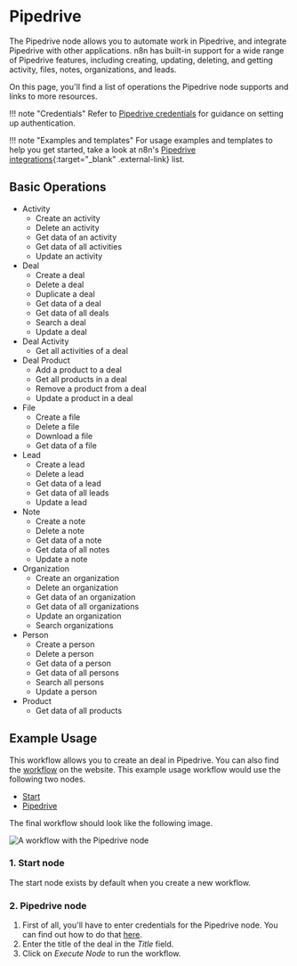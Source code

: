 # Pipedrive

The Pipedrive node allows you to automate work in Pipedrive, and integrate Pipedrive with other applications. n8n has built-in support for a wide range of Pipedrive features, including creating, updating, deleting, and getting activity, files, notes, organizations, and leads. 

On this page, you'll find a list of operations the Pipedrive node supports and links to more resources.

!!! note "Credentials"
    Refer to [Pipedrive credentials](https://docs.n8n.io/integrations/builtin/credentials/pipedrive/) for guidance on setting up authentication. 

!!! note "Examples and templates"
    For usage examples and templates to help you get started, take a look at n8n's [Pipedrive integrations](https://n8n.io/integrations/pipedrive/){:target="_blank" .external-link} list.


## Basic Operations

* Activity
    * Create an activity
    * Delete an activity
    * Get data of an activity
    * Get data of all activities
    * Update an activity
* Deal
    * Create a deal
    * Delete a deal
    * Duplicate a deal
    * Get data of a deal
    * Get data of all deals
    * Search a deal
    * Update a deal
* Deal Activity
    * Get all activities of a deal
* Deal Product
    * Add a product to a deal
    * Get all products in a deal
    * Remove a product from a deal
    * Update a product in a deal
* File
    * Create a file
    * Delete a file
    * Download a file
    * Get data of a file
* Lead
    * Create a lead
    * Delete a lead
    * Get data of a lead
    * Get data of all leads
    * Update a lead
* Note
    * Create a note
    * Delete a note
    * Get data of a note
    * Get data of all notes
    * Update a note
* Organization
    * Create an organization
    * Delete an organization
    * Get data of an organization
    * Get data of all organizations
    * Update an organization
    * Search organizations
* Person
    * Create a person
    * Delete a person
    * Get data of a person
    * Get data of all persons
    * Search all persons
    * Update a person
* Product
    * Get data of all products

## Example Usage

This workflow allows you to create an deal in Pipedrive. You can also find the [workflow](https://n8n.io/workflows/489) on the website. This example usage workflow would use the following two nodes.
- [Start](/integrations/builtin/core-nodes/n8n-nodes-base.start/)
- [Pipedrive]()

The final workflow should look like the following image.

![A workflow with the Pipedrive node](/_images/integrations/builtin/app-nodes/pipedrive/workflow.png)

### 1. Start node

The start node exists by default when you create a new workflow.

### 2. Pipedrive node

1. First of all, you'll have to enter credentials for the Pipedrive node. You can find out how to do that [here](/integrations/builtin/credentials/pipedrive/).
2. Enter the title of the deal in the *Title* field.
3. Click on *Execute Node* to run the workflow.

